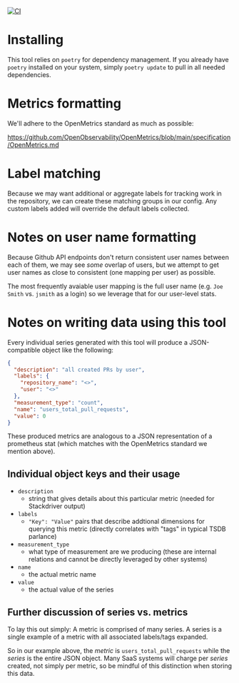 [![CI](https://github.com/civic-eagle/github-stat-collector/actions/workflows/ci.yaml/badge.svg)](https://github.com/civic-eagle/github-stat-collector/actions/workflows/ci.yaml)

# Installing

This tool relies on `poetry` for dependency management. If you already have `poetry` installed on your system, simply `poetry update` to pull in all needed dependencies.

# Metrics formatting

We'll adhere to the OpenMetrics standard as much as possible:

https://github.com/OpenObservability/OpenMetrics/blob/main/specification/OpenMetrics.md

# Label matching

Because we may want additional or aggregate labels for tracking work in the repository, we can create these matching groups in our config. Any custom labels added will override the default labels collected.

# Notes on user name formatting

Because Github API endpoints don't return consistent user names between each of them, we may see _some_ overlap of users, but we attempt to get user names as close to consistent (one mapping per user) as possible.

The most frequently avaiable user mapping is the full user name (e.g. `Joe Smith` vs. `jsmith` as a login) so we leverage that for our user-level stats.

# Notes on writing data using this tool

Every individual series generated with this tool will produce a JSON-compatible object like the following:

```json
{
  "description": "all created PRs by user",
  "labels": {
    "repository_name": "<>",
    "user": "<>"
  },
  "measurement_type": "count",
  "name": "users_total_pull_requests",
  "value": 0
}
```

These produced metrics are analogous to a JSON representation of a prometheus stat (which matches with the OpenMetrics standard we mention above).

## Individual object keys and their usage

* `description`
  * string that gives details about this particular metric (needed for Stackdriver output)
* `labels`
  * `"Key": "Value"` pairs that describe addtional dimensions for querying this metric (directly correlates with "tags" in typical TSDB parlance)
* `measurement_type`
  * what type of measurement are we producing (these are internal relations and cannot be directly leveraged by other systems)
* `name`
  * the actual metric name
* `value`
  * the actual value of the series

## Further discussion of series vs. metrics

To lay this out simply: A metric is comprised of many series. A series is a single example of a metric with all associated labels/tags expanded.

So in our example above, the *metric* is `users_total_pull_requests` while the _series_ is the entire JSON object. Many SaaS systems will charge per _series_ created, not simply per metric, so be mindful of this distinction when storing this data.
